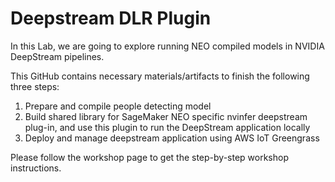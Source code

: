 # Deepstream DLR Plugin

In this Lab, we are going to explore running NEO compiled models in NVIDIA DeepStream pipelines.

This GitHub contains necessary materials/artifacts to finish the following three steps:

1. Prepare and compile people detecting model
2. Build shared library for SageMaker NEO specific nvinfer deepstream plug-in, and use this plugin to run the DeepStream application locally
3. Deploy and manage deepstream application using AWS IoT Greengrass

Please follow the workshop page to get the step-by-step workshop instructions.